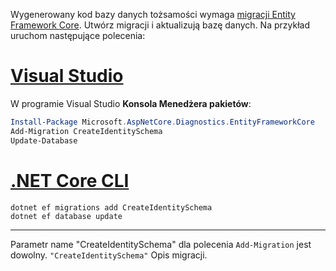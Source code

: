 Wygenerowany kod bazy danych tożsamości wymaga [migracji Entity Framework Core](/ef/core/managing-schemas/migrations/). Utwórz migracji i aktualizują bazę danych. Na przykład uruchom następujące polecenia:

# <a name="visual-studiotabvisual-studio"></a>[Visual Studio](#tab/visual-studio)

W programie Visual Studio **Konsola Menedżera pakietów**:

```powershell
Install-Package Microsoft.AspNetCore.Diagnostics.EntityFrameworkCore
Add-Migration CreateIdentitySchema
Update-Database
```

# <a name="net-core-clitabnetcore-cli"></a>[.NET Core CLI](#tab/netcore-cli)

```dotnetcli
dotnet ef migrations add CreateIdentitySchema
dotnet ef database update
```

---

Parametr name "CreateIdentitySchema" dla polecenia `Add-Migration` jest dowolny. `"CreateIdentitySchema"` Opis migracji.
